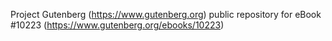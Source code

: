 Project Gutenberg (https://www.gutenberg.org) public repository for eBook #10223 (https://www.gutenberg.org/ebooks/10223)
